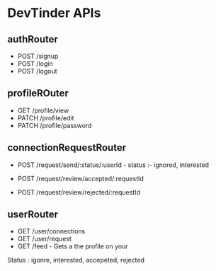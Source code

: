 # DevTinder APIs

## authRouter

- POST /signup
- POST /login
- POST /logout

## profileROuter

- GET /profile/view
- PATCH /profile/edit
- PATCH /profile/password

## connectionRequestRouter

- POST /request/send/:status/:userId - status :- ignored, interested

- POST /request/review/accepted/:requestId
- POST /request/review/rejected/:requestId

## userRouter

- GET /user/connections
- GET /user/request
- GET /feed - Gets a the profile on your

Status : igonre, interested, accepeted, rejected
